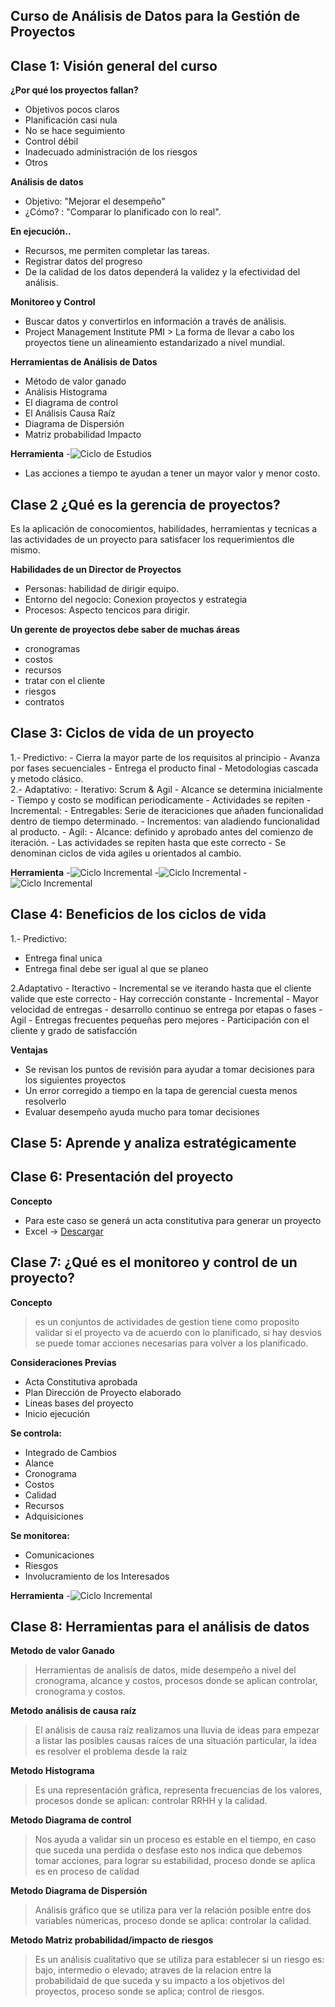 ## Curso de Análisis de Datos para la Gestión de Proyectos

## Clase 1: Visión general del curso


**¿Por qué los proyectos fallan?**
- Objetivos pocos claros
- Planificación casi nula
- No se hace seguimiento
- Control débil
- Inadecuado administración de los riesgos
- Otros

**Análisis de datos**
- Objetivo: "Mejorar el desempeño"
- ¿Cómo? : "Comparar lo planificado con lo real".

**En ejecución..**
- Recursos, me permiten completar las tareas.
- Registrar datos del progreso
- De la calidad de los datos dependerá la validez y la efectividad del análisis.

**Monitoreo y Control**

- Buscar datos y convertirlos en información a través de análisis.
- Project Management Institute PMI > La forma de llevar a cabo los proyectos tiene un alineamiento estandarizado a nivel mundial.

**Herramientas de Análisis de Datos**
- Método de valor ganado
- Análisis Histograma
- El diagrama de control
- El Análisis Causa Raíz
- Diagrama de Dispersión
- Matriz probabilidad Impacto

**Herramienta**
-![Ciclo de Estudios](../23_CursoAnalisisDatosparaGestionProyectos/info/Screenshot_1.png)
- Las acciones a tiempo te ayudan a tener un mayor valor y menor costo. 

## Clase 2 ¿Qué es la gerencia de proyectos?

Es la aplicación de conocomientos, habilidades, herramientas y tecnicas a las actividades de un proyecto para satisfacer los requerimientos dle mismo. 


**Habilidades de un Director de Proyectos**
- Personas: habilidad de dirigir equipo. 
- Entorno del negocio: Conexion proyectos y estrategia 
- Procesos: Aspecto tencicos para dirigir. 

**Un gerente de proyectos debe saber de muchas áreas** 
- cronogramas
- costos
- recursos
- tratar con el cliente
- riesgos
- contratos 

## Clase 3: Ciclos de vida de un proyecto

1.- Predictivo:
    - Cierra la mayor parte de los requisitos al principio
    - Avanza por fases secuenciales
    - Entrega el producto final
    - Metodologias cascada y metodo clásico.  
2.- Adaptativo:
    - Iterativo: Scrum & Agil 
        - Alcance se determina inicialmente 
        - Tiempo y costo se modifican periodicamente 
        - Actividades se repiten
    - Incremental: 
        - Entregables: Serie de iteraciciones que añaden funcionalidad dentro de tiempo determinado. 
        - Incrementos: van aladiendo funcionalidad al producto. 
    - Agil:
        - Alcance: definido y aprobado antes del comienzo de iteración.
        - Las actividades se repiten hasta que este correcto
        - Se denominan ciclos de vida agiles u orientados al cambio. 


**Herramienta**
-![Ciclo Incremental](../23_CursoAnalisisDatosparaGestionProyectos/info/Screenshot_2.png)
-![Ciclo Incremental](../23_CursoAnalisisDatosparaGestionProyectos/info/Screenshot_3.png)
-![Ciclo Incremental](../23_CursoAnalisisDatosparaGestionProyectos/info/Screenshot_4.png)

## Clase 4: Beneficios de los ciclos de vida

1.- Predictivo:
- Entrega final unica 
- Entrega final debe ser igual al que se planeo 

2.Adaptativo 
    - Iteractivo
        - Incremental se ve iterando hasta que el cliente valide que este correcto 
        - Hay corrección constante 
    - Incremental 
        - Mayor velocidad de entregas 
        - desarrollo continuo se entrega por etapas o fases 
    - Agil 
        - Entregas frecuentes pequeñas pero mejores 
        - Participación con el cliente y grado de satisfacción 

**Ventajas** 
- Se revisan los puntos de revisión para ayudar a tomar decisiones para los siguientes proyectos 
- Un error corregido a tiempo en la tapa de gerencial cuesta menos resolverlo 
- Evaluar desempeño ayuda mucho para tomar decisiones

## Clase 5: Aprende y analiza estratégicamente

## Clase 6: Presentación del proyecto

**Concepto**
- Para este caso se generá un acta constitutiva para generar un proyecto 
- Excel -> [Descargar](../23_CursoAnalisisDatosparaGestionProyectos/info/Acta_Constitutiva.xlsx)

## Clase 7: ¿Qué es el monitoreo y control de un proyecto?

**Concepto**
>  es un conjuntos  de actividades de gestion tiene como proposito validar si el proyecto va de acuerdo con lo planificado, si hay desvios se puede tomar acciones necesarias para volver a los planificado.

**Consideraciones Previas** 
- Acta Constitutiva aprobada
- Plan Dirección de Proyecto elaborado
- Lineas bases del proyecto 
- Inicio ejecución 

**Se controla:**

- Integrado de Cambios
- Alance
- Cronograma
- Costos
- Calidad
- Recursos
- Adquisiciones

**Se monitorea:**
- Comunicaciones
- Riesgos
- Involucramiento de los Interesados

**Herramienta**
-![Ciclo Incremental](../23_CursoAnalisisDatosparaGestionProyectos/info/Screenshot_5.png)

## Clase 8: Herramientas para el análisis de datos

**Metodo de valor Ganado** 
> Herramientas de analisis de datos, mide desempeño a nivel del cronograma, alcance y costos, procesos donde se aplican controlar, cronograma y costos.

**Metodo análisis de causa raíz** 
> El análisis de causa raíz  realizamos una lluvia de ideas para empezar a listar las posibles causas raíces de una situación particular, la idea es resolver el problema desde la raiz 

**Metodo Histograma**
> Es una representación gráfica, representa frecuencias de los valores, procesos donde se aplican: controlar RRHH y la calidad. 

**Metodo Diagrama de control**
> Nos ayuda a validar sin un proceso es estable en el tiempo, en caso que suceda una perdida o desfase esto nos indica que debemos tomar acciones, para lograr su estabilidad, proceso donde se aplica es en proceso de calidad

**Metodo Diagrama de Dispersión** 
> Análisis gráfico que se utiliza para ver la relación posible entre dos variables númericas, proceso donde se aplica: controlar la calidad. 

**Metodo Matriz probabilidad/impacto de riesgos** 
> Es un análisis cualitativo que se utiliza para establecer si un riesgo es: bajo, intermedio o elevado; atraves de la relacion entre la probabilidaid de que suceda y su impacto a los objetivos del proyectos, proceso sonde se aplica; control de riesgos.  












